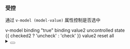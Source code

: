 ### 受控

通过 `v-model (model-value)` 属性控制是否选中

<div class="cell-demo vp-raw">
  <yc-space size="large">
    <yc-radio v-model="checked1">v-model</yc-radio>
    <yc-radio :model-value="true">binding "true"</yc-radio>
    <yc-radio :model-value="checked2">binding value2</yc-radio>
    <yc-radio :default-checked="true">uncontrolled state</yc-radio>
  </yc-space>
  <div :style="{ marginTop: '20px' }">
    <yc-space size="large">
      <yc-button
        type="primary"
        @click="handleSetCheck">
        {{ checked2 ? 'uncheck' : 'check' }} value2
      </yc-button>
      <yc-button @click="handleReset"> reset all </yc-button>
    </yc-space>
  </div>
</div>

<script setup>
import { ref } from 'vue';
const checked1 = ref(false);
const checked2 = ref(false);
const handleSetCheck = () => {
  checked2.value = !checked2.value;
};
const handleReset = () => {
  checked1.value = false;
  checked2.value = false;
};
</script>

<details>
<summary>
 <button class="code-btn"  >
    <icon-code />
 </button>
</summary>

```vue
<template>
  <yc-space size="large">
    <yc-radio v-model="checked1">v-model</yc-radio>
    <yc-radio :model-value="true">binding "true"</yc-radio>
    <yc-radio :model-value="checked2">binding value2</yc-radio>
    <yc-radio :default-checked="true">uncontrolled state</yc-radio>
  </yc-space>
  <div :style="{ marginTop: '20px' }">
    <yc-space size="large">
      <yc-button
        type="primary"
        @click="handleSetCheck">
        {{ checked2 ? 'uncheck' : 'check' }} value2
      </yc-button>
      <yc-button @click="handleReset"> reset all </yc-button>
    </yc-space>
  </div>
</template>

<script setup>
import { ref } from 'vue';
const checked1 = ref(false);
const checked2 = ref(false);
const handleSetCheck = () => {
  checked2.value = !checked2.value;
};
const handleReset = () => {
  checked1.value = false;
  checked2.value = false;
};
</script>
```

</details>
